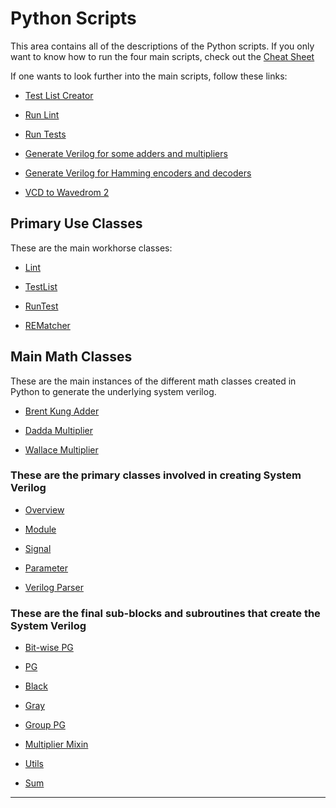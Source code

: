 # Python Scripts

This area contains all of the descriptions of the Python scripts. If you only want to know how to run the four main scripts, check out the [Cheat Sheet](./cheat_sheet.md)

If one wants to look further into the main scripts, follow these links:

* [Test List Creator](list_test_wrap.md)

* [Run Lint](lint_wrap.md)

* [Run Tests](run_test_wrap.md)

* [Generate Verilog for some adders and multipliers](math_generate.md)

* [Generate Verilog for Hamming encoders and decoders](ecc_generate.md)

* [VCD to Wavedrom 2](vcd2wavedrom2.md)

## Primary Use Classes

These are the main workhorse classes:

* [Lint](lint.md)

* [TestList](list_test.md)

* [RunTest](run_test.md)

* [REMatcher](REMatcher.md)

## Main Math Classes

These are the main instances of the different math classes created in Python to generate the underlying system verilog.

* [Brent Kung Adder](brent_kung_adder.md)

* [Dadda Multiplier](dadda_multiplier.md)

* [Wallace Multiplier](wallace_multiplier.md)

### These are the primary classes involved in creating System Verilog

* [Overview](verilog_class_overview.md)

* [Module](module.md)

* [Signal](signal.md)

* [Parameter](param.md)

* [Verilog Parser](verilog_parser.md)

### These are the final sub-blocks and subroutines that create the System Verilog

* [Bit-wise PG](bitwise_pg_logic.md)

* [PG](pg.md)

* [Black](black.md)

* [Gray](gray.md)

* [Group PG](group_pg_logic.md)

* [Multiplier Mixin](multiplier_mixin.md)

* [Utils](utils.md)

* [Sum](sum_logic.md)

---
